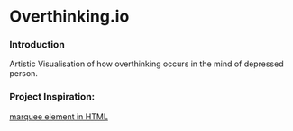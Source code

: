 # Overthinking.io
### Introduction
Artistic Visualisation of how overthinking occurs in the mind of depressed person.

### Project Inspiration:
[marquee element in HTML](https://developer.mozilla.org/en-US/docs/Web/HTML/Element/marquee)
